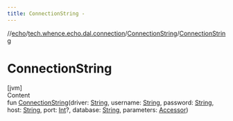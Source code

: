 ```yaml
---
title: ConnectionString -
---
```

//[echo](../../index.md)/[tech.whence.echo.dal.connection](../index.md)/[ConnectionString](index.md)/[ConnectionString](-connection-string.md)



# ConnectionString  
[jvm]  
Content  
fun [ConnectionString](-connection-string.md)(driver: [String](https://kotlinlang.org/api/latest/jvm/stdlib/kotlin/-string/index.html), username: [String](https://kotlinlang.org/api/latest/jvm/stdlib/kotlin/-string/index.html), password: [String](https://kotlinlang.org/api/latest/jvm/stdlib/kotlin/-string/index.html), host: [String](https://kotlinlang.org/api/latest/jvm/stdlib/kotlin/-string/index.html), port: [Int](https://kotlinlang.org/api/latest/jvm/stdlib/kotlin/-int/index.html)?, database: [String](https://kotlinlang.org/api/latest/jvm/stdlib/kotlin/-string/index.html), parameters: [Accessor](../../tech.whence.echo.container.accessor/-accessor/index.md))  



